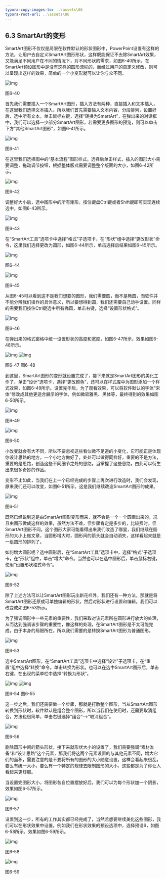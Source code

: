 ```yaml
---
typora-copy-images-to: ..\assets\06
typora-root-url: ..\assets\06
---
```


## **6.3  SmartArt**的变形

SmartArt图形不仅仅是局限在软件默认的形状图形中，PowerPoint设置有这样的方法，让用户去自定义SmartArt图形形状，这样既能保证不去除SmartArt效果，又能满足不同用户在不同的情况下，对不同形状的需求，如图6-40所示，在SmartArt预设图形中是没有这样的圆形流程的，而经过用户的自定义修改，则可以呈现出这样的效果，简单的一个小变形就可以让你与众不同。

![img](/assets/06/image115.jpg)

图6-40

首先我们需要插入一个SmartArt图形，插入方法有两种，直接插入和文本插入，在这里我们选择文本插入，所以我们首先需要输入文本内容，分段排列，设置好后，选中所有文本，单击鼠标右键，选择“转换为SmartArt”，在弹出来的对话框中，我们可以选择一少部分SmartArt图形，若需要更多图形的预览，则可以单击下方“其他SmartArt图形”，如图6-41所示。

![img](/assets/06/image116.jpg)

图6-41

在这里我们选择图中的“基本流程”图形样式。选择后单击样式，插入的图形大小需要调整，拖动调节按钮，根据整体版式需要调整整个版面的大小，如图6-42所示。

![img](/assets/06/image117.jpg)

图6-42

调整好大小后，选中图形中的所有矩形，按住键盘Ctrl键或者Shift键即可实现连续选中，如图6-43所示。

![img](/assets/06/image118.jpg)

图6-43

在“SmartArt工具”选项卡中选择“格式”子选项卡，在“形状”组中选择“更改形状”命令，这里我们选择更改为圆形，如图6-44所示，单击选择后结果如图6-45所示。

![img](/assets/06/image119.png)

图6-44

![img](/assets/06/image120.jpg)

图6-45

从图6-45可以看到这不是我们想要的图形，我们需要圆，而不是椭圆，而软件并不能分辨我们操作的具体意义，所以要想得到圆，我们还需要自己动手设置。同样的需要我们按住Ctrl键选中所有椭圆，单击右键，选择“设置形状格式”。

![img](/assets/06/image121.jpg)

图6-46

在弹出来的格式窗格中统一设置形状的高度和宽度，如图6-47所示，效果如图6-48所示。

![img](/assets/06/image122.jpg)  ![img](/assets/06/image123.jpg)

图6-47                                  图6-48

到这里，SmartArt图形的变形就设置完成了，接下来就是SmartArt图形的美化工作了，单击“设计”选项卡，选择“更改颜色”，还可以在样式库中为图形添加一个样式效果，如图6-49所示。设置完毕后，为了观看效果，可以将软件默认的字体“宋体”修改成其他更适合展示的字体，例如微软雅黑、黑体等，最终得到的效果如图6-50所示。

![img](/assets/06/image124.png)

图6-49

![img](/assets/06/image125.jpg)

图6-50

小改变就会有大不同，所以不要忽视这些看似微不足道的小变化，它可能正是体现你设计思路的地方，一个小地方做好了，处处可以做得同样好，重要的不是方法，重要的是思路，创造这些不同细节之处的思路，当掌握了这些思路，由此可以衍生出来很多奇妙的作品。

变形不止如此，当我们在上一个已经完成的步骤上再次进行改造时，我们会发现，原来我们还可以改变，如图6-51所示，这是我们继续改造SmartArt图形的成果。

![img](/assets/06/image126.jpg)

图6-51

既然已经说到这是由SmartArt图形变形而来，就不会是一个一个圆画出来的，况且由图形做成这样的效果，虽然方法不难，但步骤肯定是多步的，比较费时，但SmartArt图形不同，这个图形大家可能看得出来我们改造了哪里，我们继续在圆形的大小上做文章，当圆形增大时，圆形间的箭头就会自动消失，这样看起来就是一组圆形的排列了。

如何增大圆形呢？选中圆形后，在“SmartArt工具”选项卡中，选择“格式”子选项卡，在“形状”组中，单击“增大”命令。当然也可以在选中圆形后，单击鼠标右键，使用“设置形状格式命令”。

![img](/assets/06/image127.jpg)

图6-52

除了上述方法可以让SmartArt图形玩出新花样外，我们还有一种方法，那就是将SmartArt图形还原成可单独编辑的形状，然后对形状进行设置和编辑。我们可以改变成如图6-53所示。

为了强调图形中一些元素的重要性，我们采取对该元素所在圆形进行放大的处理，从而达到强调该步骤的重要性，像这样的处理，在SmartArt图形是不太可能完成，由于本身的局限所在，所以我们需要的是转换SmartArt图形为普通图形。

![img](/assets/06/image128.jpg)

图6-53

选中SmartArt图形，在“SmartArt工具”选项卡中选择“设计”子选项卡，在“重置”组中选择“转换”命令，单击转换为形状。也可以在选中SmartArt图形后，单击右键，在出现的菜单栏中选择“转换为形状”。

![img](/assets/06/image129.png)             ![img](/assets/06/image130.jpg)

图6-54                   图6-55        

这一步之后，我们还需要做一个步骤，那就是打散整个图形，当从SmartArt图形转换到形状时，软件默认是组合整个图形，所以当我们在使用时，还需要取消组合，方法也很简单，单击右键选择“组合”——>“取消组合”。

![img](/assets/06/image131.jpg)

图6-56

删除圆形中间的箭头形状，接下来就形状大小的设置了，我们需要强调“素材准备”和“设计思路”这个元素，那我们将这两个元素设置的与其他元素不同，增大它们的面积，需要注意的是不要将所有的图形的大小随意设置，这样会看起来很乱，要么有统一大小，要么有一个特定的规律去限制图形的大小，这些都是为了你让人看起来更舒服。

当设置完图形大小，将图形各自位置摆放好后，我们可以为每个形状加一个阴影，效果如图6-57所示。

![img](/assets/06/image132.jpg)

图6-57

设置到这一步，所有的工作其实都已经完成了，当然若想要继续美化这些图形，我们可以在形状效果中设置，例如我们在形状效果的预设选项中，选择预设6，如图6-58所示，效果如图6-59所示。

![img](/assets/06/image133.jpg)

图6-58

![img](/assets/06/image134.jpg)

图6-59